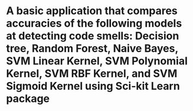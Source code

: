 # A basic application that compares accuracies of the following models at detecting code smells: Decision tree, Random Forest, Naive Bayes, SVM Linear Kernel, SVM Polynomial Kernel, SVM RBF Kernel, and SVM Sigmoid Kernel using Sci-kit Learn package

